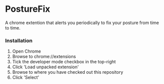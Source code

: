 # PostureFix
A chrome extention that alerts you periodically to fix your posture from time to time.

### Installation

1. Open Chrome
2. Browse to chrome://extensions
3. Tick the developer mode checkbox in the top-right
4. Click 'Load unpacked extension'
5. Browse to where you have checked out this repository
7. Click 'Select'
